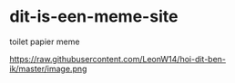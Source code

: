# dit-is-een-meme-site

toilet papier meme

https://raw.githubusercontent.com/LeonW14/hoi-dit-ben-ik/master/image.png
